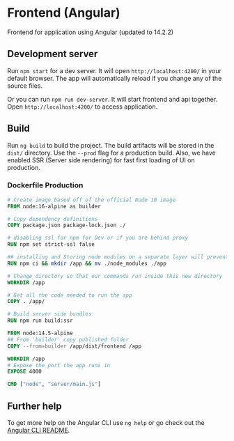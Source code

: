 # Frontend (Angular)

Frontend for application using Angular (updated to 14.2.2)

## Development server

Run `npm start` for a dev server. It will open `http://localhost:4200/` in your default browser. The app will automatically reload if you change any of the source files.

Or you can run `npm run dev-server`. It will start frontend and api together. Open  `http://localhost:4200/` to access application.


## Build

Run `ng build` to build the project. The build artifacts will be stored in the `dist/` directory. Use the `--prod` flag for a production build. Also, we have enabled SSR (Server side rendering) for fast first loading of UI on production.

### Dockerfile Production

```dockerfile
# Create image based off of the official Node 10 image
FROM node:16-alpine as builder

# Copy dependency definitions
COPY package.json package-lock.json ./

# disabling ssl for npm for Dev or if you are behind proxy
RUN npm set strict-ssl false

## installing and Storing node modules on a separate layer will prevent unnecessary npm installs at each build
RUN npm ci && mkdir /app && mv ./node_modules ./app

# Change directory so that our commands run inside this new directory
WORKDIR /app

# Get all the code needed to run the app
COPY . /app/

# Build server side bundles
RUN npm run build:ssr

FROM node:14.5-alpine
## From 'builder' copy published folder
COPY --from=builder /app/dist/frontend /app

WORKDIR /app
# Expose the port the app runs in
EXPOSE 4000

CMD ["node", "server/main.js"]

```

## Further help

To get more help on the Angular CLI use `ng help` or go check out the [Angular CLI README](https://github.com/angular/angular-cli/blob/master/README.md).
